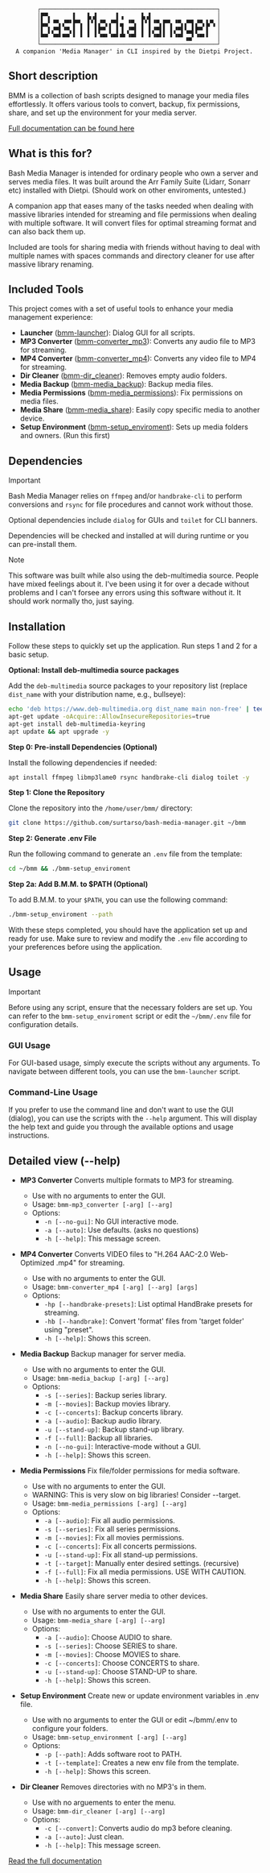             ┌─────────────────────────────────────────────────┐
            │▛▀▖      ▌   ▙▗▌     ▌▗     ▙▗▌                  │
            │▙▄▘▝▀▖▞▀▘▛▀▖ ▌▘▌▞▀▖▞▀▌▄ ▝▀▖ ▌▘▌▝▀▖▛▀▖▝▀▖▞▀▌▞▀▖▙▀▖│
            │▌ ▌▞▀▌▝▀▖▌ ▌ ▌ ▌▛▀ ▌ ▌▐ ▞▀▌ ▌ ▌▞▀▌▌ ▌▞▀▌▚▄▌▛▀ ▌  │
            │▀▀ ▝▀▘▀▀ ▘ ▘ ▘ ▘▝▀▘▝▀▘▀▘▝▀▘ ▘ ▘▝▀▘▘ ▘▝▀▘▗▄▘▝▀▘▘  │
            └─────────────────────────────────────────────────┘
      A companion 'Media Manager' in CLI inspired by the Dietpi Project.

## Short description
BMM is a collection of bash scripts designed to manage your 
media files effortlessly. It offers various tools to convert, 
backup, fix permissions, share, and set up the environment 
for your media server.

[Full documentation can be found here](documentation.md)

## What is this for?
Bash Media Manager is intended for ordinary people who
own a server and serves media files. It was built around
the Arr Family Suite (Lidarr, Sonarr etc) installed with
Dietpi. (Should work on other enviroments, untested.)

A companion app that eases many of the tasks needed when
dealing with massive libraries intended for streaming and file 
permissions when dealing with multiple software.
It will convert files for optimal streaming format and
can also back them up.

Included are tools for sharing media with friends without
having to deal with multiple names with spaces commands
and directory cleaner for use after massive library renaming.

## Included Tools
This project comes with a set of useful tools to enhance your media management experience:

- **Launcher** ([bmm-launcher](bmm-launcher)): Dialog GUI for all scripts.
- **MP3 Converter** ([bmm-converter_mp3](bmm-converter_mp3)): Converts any audio file to MP3 for streaming.
- **MP4 Converter** ([bmm-converter_mp4](bmm-converter_mp4)): Converts any video file to MP4 for streaming.
- **Dir Cleaner** ([bmm-dir_cleaner](bmm-dir_cleaner)): Removes empty audio folders.
- **Media Backup** ([bmm-media_backup](bmm-media_backup)): Backup media files.
- **Media Permissions** ([bmm-media_permissions](bmm-media_permissions)): Fix permissions on media files.
- **Media Share** ([bmm-media_share](bmm-media_share)): Easily copy specific media to another device.
- **Setup Environment** ([bmm-setup_enviroment](bmm-setup_enviroment)): Sets up media folders and owners. (Run this first)

## Dependencies
>[!IMPORTANT]
Bash Media Manager relies on `ffmpeg` and/or `handbrake-cli` to perform 
conversions and `rsync` for file procedures and cannot work without 
those.

Optional dependencies include `dialog` for GUIs and `toilet`
for CLI banners.

Dependencies will be checked and installed at will during
runtime or you can pre-install them.

>[!NOTE]
This software was built while also using the deb-multimedia source.
People have mixed feelings about it. I've been using it for over a
decade without problems and I can't forsee any errors using this
software without it. It should work normally tho, just saying.

## Installation

Follow these steps to quickly set up the application. Run steps 1 and 2 for a basic setup.

**Optional: Install deb-multimedia source packages**

Add the `deb-multimedia` source packages to your repository list (replace `dist_name` with your distribution name, e.g., bullseye):

```bash
echo 'deb https://www.deb-multimedia.org dist_name main non-free' | tee -a /etc/apt/sources.list
apt-get update -oAcquire::AllowInsecureRepositories=true
apt-get install deb-multimedia-keyring
apt update && apt upgrade -y
```

**Step 0: Pre-install Dependencies (Optional)**

Install the following dependencies if needed:

```bash
apt install ffmpeg libmp3lame0 rsync handbrake-cli dialog toilet -y
```

**Step 1: Clone the Repository**

Clone the repository into the `/home/user/bmm/` directory:

```bash
git clone https://github.com/surtarso/bash-media-manager.git ~/bmm
```

**Step 2: Generate .env File**

Run the following command to generate an `.env` file from the template:

```bash
cd ~/bmm && ./bmm-setup_enviroment
```

**Step 2a: Add B.M.M. to $PATH (Optional)**

To add B.M.M. to your `$PATH`, you can use the following command:

```bash
./bmm-setup_enviroment --path
```

With these steps completed, you should have the application set up and ready for use. Make sure to review and modify the `.env` file according to your preferences before using the application.

## Usage
>[!IMPORTANT]
Before using any script, ensure that the necessary folders are set up. You can refer to the `bmm-setup_enviroment` script or edit the `~/bmm/.env` file for configuration details.

### GUI Usage

For GUI-based usage, simply execute the scripts without any arguments. To navigate between different tools, you can use the `bmm-launcher` script.

### Command-Line Usage

If you prefer to use the command line and don't want to use the GUI (dialog), you can use the scripts with the `--help` argument. This will display the help text and guide you through the available options and usage instructions.

## Detailed view (--help)

- **MP3 Converter**
  Converts multiple formats to MP3 for streaming.
  - Use with no arguments to enter the GUI.
  - Usage: `bmm-mp3_converter [-arg] [--arg]`
  - Options:
    - `-n [--no-gui]`: No GUI interactive mode.
    - `-a [--auto]`: Use defaults. (asks no questions)
    - `-h [--help]`: This message screen.

- **MP4 Converter**
  Converts VIDEO files to "H.264 AAC-2.0 Web-Optimized .mp4" for streaming.
  - Use with no arguments to enter the GUI.
  - Usage: `bmm-converter_mp4 [-arg] [--arg] [args]`
  - Options:
    - `-hp [--handbrake-presets]`: List optimal HandBrake presets for streaming.
    - `-hb [--handbrake]`: Convert 'format' files from 'target folder' using "preset".
    - `-h [--help]`: Shows this screen.

- **Media Backup**
  Backup manager for server media.
  - Use with no arguments to enter the GUI.
  - Usage: `bmm-media_backup [-arg] [--arg]`
  - Options:
    - `-s [--series]`: Backup series library.
    - `-m [--movies]`: Backup movies library.
    - `-c [--concerts]`: Backup concerts library.
    - `-a [--audio]`: Backup audio library.
    - `-u [--stand-up]`: Backup stand-up library.
    - `-f [--full]`: Backup all libraries.
    - `-n [--no-gui]`: Interactive-mode without a GUI.
    - `-h [--help]`: Shows this screen.

- **Media Permissions**
  Fix file/folder permissions for media software.
  - Use with no arguments to enter the GUI.
  - WARNING: This is very slow on big libraries! Consider --target.
  - Usage: `bmm-media_permissions [-arg] [--arg]`
  - Options:
    - `-a [--audio]`: Fix all audio permissions.
    - `-s [--series]`: Fix all series permissions.
    - `-m [--movies]`: Fix all movies permissions.
    - `-c [--concerts]`: Fix all concerts permissions.
    - `-u [--stand-up]`: Fix all stand-up permissions.
    - `-t [--target]`: Manually enter desired settings. (recursive)
    - `-f [--full]`: Fix all media permissions. USE WITH CAUTION.
    - `-h [--help]`: Shows this screen.

- **Media Share**
  Easily share server media to other devices.
  - Use with no arguments to enter the GUI.
  - Usage: `bmm-media_share [-arg] [--arg]`
  - Options:
    - `-a [--audio]`: Choose AUDIO to share.
    - `-s [--series]`: Choose SERIES to share.
    - `-m [--movies]`: Choose MOVIES to share.
    - `-c [--concerts]`: Choose CONCERTS to share.
    - `-u [--stand-up]`: Choose STAND-UP to share.
    - `-h [--help]`: Shows this screen.

- **Setup Environment**
  Create new or update environment variables in .env file.
  - Use with no arguments to enter the GUI or edit ~/bmm/.env to configure your folders.
  - Usage: `bmm-setup_environment [-arg] [--arg]`
  - Options:
    - `-p [--path]`: Adds software root to PATH.
    - `-t [--template]`: Creates a new env file from the template.
    - `-h [--help]`: Shows this screen.

- **Dir Cleaner**
  Removes directories with no MP3's in them.
  - Use with no arguements to enter the menu.
  - Usage: `bmm-dir_cleaner [-arg] [--arg]`
  - Options:
    - `-c [--convert]`: Converts audio do mp3 before cleaning.
    - `-a [--auto]`: Just clean.
    - `-h [--help]`: This message screen.

[Read the full documentation](documentation.md)
